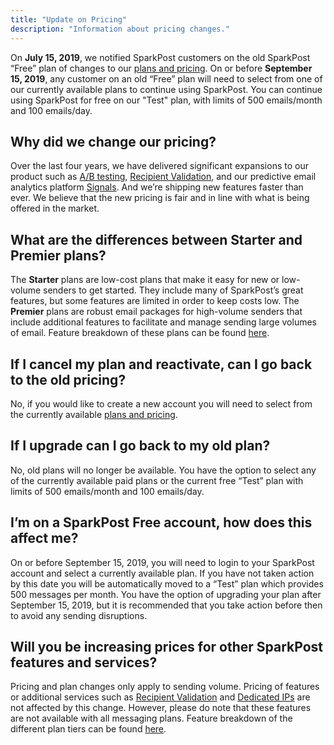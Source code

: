 ```yaml
---
title: "Update on Pricing"
description: "Information about pricing changes."
---
```


On **July 15, 2019**, we notified SparkPost customers on the old SparkPost “Free” plan of changes to our [plans and pricing](https://www.sparkpost.com/pricing/). On or before **September 15, 2019**, any customer on an old “Free” plan will need to select from one of our currently available plans to continue using SparkPost. You can continue using SparkPost for free on our "Test" plan, with limits of 500 emails/month and 100 emails/day. 

## Why did we change our pricing?

Over the last four years, we have delivered significant expansions to our product such as [A/B testing](https://www.sparkpost.com/docs/tech-resources/a-b-testing-sparkpost/), [Recipient Validation](https://www.sparkpost.com/recipient-validation/), and our predictive email analytics platform [Signals](https://www.sparkpost.com/platform/signals/). And we’re shipping new features faster than ever. We believe that the new pricing is fair and in line with what is being offered in the market.

## What are the differences between Starter and Premier plans?

The **Starter** plans are low-cost plans that make it easy for new or low-volume senders to get started. They include many of SparkPost’s great features, but some features are limited in order to keep costs low.
The **Premier** plans are robust email packages for high-volume senders that include additional features to facilitate and manage sending large volumes of email. Feature breakdown of these plans can be found [here](https://www.sparkpost.com/docs/faq/difference-between-starter-and-premier/). 

## If I cancel my plan and reactivate, can I go back to the old pricing? 

No, if you would like to create a new account you will need to select from the currently available [plans and pricing](https://www.sparkpost.com/pricing/).

## If I upgrade can I go back to my old plan?

No, old plans will no longer be available. You have the option to select any of the currently available paid plans or the current free “Test” plan with limits of 500 emails/month and 100 emails/day.

## I’m on a SparkPost Free account, how does this affect me?

On or before September 15, 2019, you will need to login to your SparkPost account and select a currently available plan. If you have not taken action by this date you will be automatically moved to a “Test” plan which provides 500 messages per month. You have the option of upgrading your plan after September 15, 2019, but it is recommended that you take action before then to avoid any sending disruptions. 

## Will you be increasing prices for other SparkPost features and services?

Pricing and plan changes only apply to sending volume. Pricing of features or additional services such as [Recipient Validation](https://www.sparkpost.com/docs/tech-resources/recipient-validation-sparkpost/) and [Dedicated IPs](https://www.sparkpost.com/docs/deliverability/dedicated-ip-pools/) are not affected by this change. However, please do note that these features are not available with all messaging plans. Feature breakdown of the different plan tiers can be found [here](https://www.sparkpost.com/docs/faq/difference-between-starter-and-premier/). 
